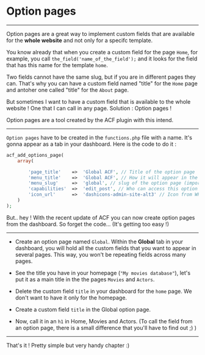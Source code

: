 # Option pages

---

Option pages are a great way to implement custom fields that are available for the **whole website** and not only for a specifc template.

You know already that when you create a custom field for the page `Home`, for example, you call `the_field('name_of_the_field');` and it looks for the field that has this name for the template `home`.

Two fields cannot have the same slug, but if you are in different pages they can. That's why you can have a custom field named "title" for the `Home` page and antoher one called "title" for the `About` page.

But sometimes I want to have a custom field that is available to the whole website ! One that I can call in any page. Solution : Option pages !

Option pages are a tool created by the ACF plugin with this intend.

---

`Option pages` have to be created in the `functions.php` file with a name. It's gonna appear as a tab in your dashboard. Here is the code to do it :

```php
acf_add_options_page(
    array(

        'page_title'    =>  'Global ACF', // Title of the option page
        'menu_title'    =>  'Global ACF', // How it will appear in the admin's sidebar
        'menu_slug'     =>  'global', // slug of the option page (important for the subpages)
        'capabilities'  =>  'edit_post', // Who can access this option page
        'icon_url'      =>  'dashicons-admin-site-alt3' // Icon from WP Dashicons
    )
);

```

But.. hey ! With the recent update of ACF you can now create option pages from the dashboard. So forget the code... (It's getting too easy !)

---

- Create an option page named `Global`. Within the **Global** tab in your dashboard, you will hold all the custom fields that you want to appear in several pages. This way, you won't be repeating fields across many pages.

- See the title you have in your homepage (`"My movies database"`), let's put it as a main title in the the pages `Movies` and `Actors`.

- Delete the custom field `title` in your dashboard for the `home` page. We don't want to have it only for the homepage.

- Create a custom field `title` in the Global option page.

- Now, call it in an `h1` in Home, Movies and Actors. (To call the field from an option page, there is a small difference that you'll have to find out ;) )

---

That's it ! Pretty simple but very handy chapter :)
